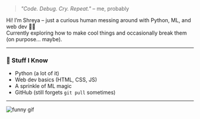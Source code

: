 > *"Code. Debug. Cry. Repeat."* – me, probably

Hi! I’m Shreya – just a curious human messing around with Python, ML, and web dev 🐍🌐  
Currently exploring how to make cool things and occasionally break them (on purpose... maybe).

---

### 🧪 Stuff I Know

- Python (a lot of it)
- Web dev basics (HTML, CSS, JS)
- A sprinkle of ML magic
- GitHub (still forgets `git pull` sometimes)

---

![funny gif](https://media.giphy.com/media/v1.Y2lkPTc5MGI3NjExMGI5ZXdoMHd0a2EyNzloMmI0Y3VxamY5ZmQzbTF2c2dvb2tqMWNzZSZlcD12MV9naWZzX3NlYXJjaCZjdD1n/VbnUQpnihPSIgIXuZv/giphy.gif)


